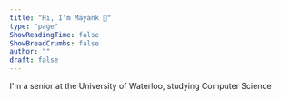 ```yaml
---
title: "Hi, I'm Mayank 👋"
type: "page"
ShowReadingTime: false
ShowBreadCrumbs: false
author: ""
draft: false
---
```


I'm a senior at the University of Waterloo, studying Computer Science
